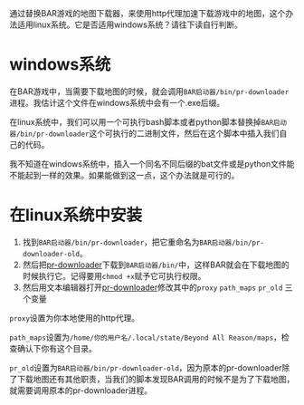 通过替换BAR游戏的地图下载器，来使用http代理加速下载游戏中的地图，这个办法适用linux系统。它是否适用windows系统？请往下读自行判断。

# windows系统
在BAR游戏中，当需要下载地图的时候，就会调用`BAR启动器/bin/pr-downloader`进程。我估计这个文件在windows系统中会有一个.exe后缀。

在linux系统中，我们可以用一个可执行bash脚本或者python脚本替换掉`BAR启动器/bin/pr-downloader`这个可执行的二进制文件，然后在这个脚本中插入我们自己的代码。

我不知道在windows系统中，插入一个同名不同后缀的bat文件或是python文件能不能起到一样的效果。如果能做到这一点，这个办法就是可行的。

# 在linux系统中安装
1. 找到`BAR启动器/bin/pr-downloader`，把它重命名为`BAR启动器/bin/pr-downloader-old`。
2. 然后把[pr-downloader](pr-downloader)下载到`BAR启动器/bin/`中，这样BAR就会在下载地图的时候执行它。记得要用`chmod +x`赋予它可执行权限。
3. 然后用文本编辑器打开[pr-downloader](pr-downloader)修改其中的`proxy` `path_maps`  `pr_old` 三个变量

`proxy`设置为你本地使用的http代理。

`path_maps`设置为`/home/你的用户名/.local/state/Beyond All Reason/maps`，检查确认下你有这个目录。

`pr_old`设置为`BAR启动器/bin/pr-downloader-old`，因为原本的pr-downloader除了下载地图还有其他职责，当我们的脚本发现BAR调用的时候不是为了下载地图，就需要调用原本的pr-downloader进程。


